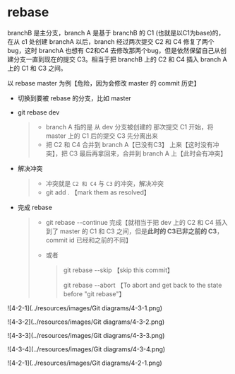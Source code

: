 # rebase

branchB 是主分支，branch A 是基于 branchB 的 C1 (也就是以C1为base)的，在从 c1 处创建 branchA 以后，branch 经过两次提交 C2 和 C4 修复了两个 bug，这时 branchA 也想有 C2和C4 去修改那两个bug，但是依然保留自己从创建分支一直到现在的提交 C3。相当于把 branchB 上的 C2 和 C4 插入 branch A 上的 C1 和 C3 之间。



以 rebase master 为例【危险，因为会修改 master 的 commit 历史】

- 切换到要被 rebase 的分支，比如 master

- git rebase dev

  > - branch A 指的是 从 dev 分支被创建的 那次提交 C1 开始，将 master 上的 C1 后的提交 C3 先分离出来
  > - 把 C2 和 C4 合并到 branch A【已没有C3】 上来【这时没有冲突】，把 C3 最后再拿回来，合并到 branch A 上【此时会有冲突】

- 解决冲突

  > - 冲突就是 `C2 和 C4` 与 `C3` 的冲突，解决冲突
  > - git add . 【mark them as resolved】

- 完成 rebase

  > - git rebase --continue 完成【就相当于把 dev 上的 C2 和 C4 插入到了 master 的 C1 和 C3 之间，但是**此时的 C3已非之前的 C3**， commit id 已经和之前的不同】
  >
  > - 或者
  >
  >   > git rebase --skip 【skip this commit】
  >   >
  >   > git rebase --abort 【To abort and get back to the state before "git rebase"】



![4-2-1](../resources/images/Git diagrams/4-3-1.png)

![4-3-2](../resources/images/Git diagrams/4-3-2.png)

![4-3-3](../resources/images/Git diagrams/4-3-3.png)

![4-3-4](../resources/images/Git diagrams/4-3-4.png)



![4-2-1](../resources/images/Git diagrams/4-2-1.png)